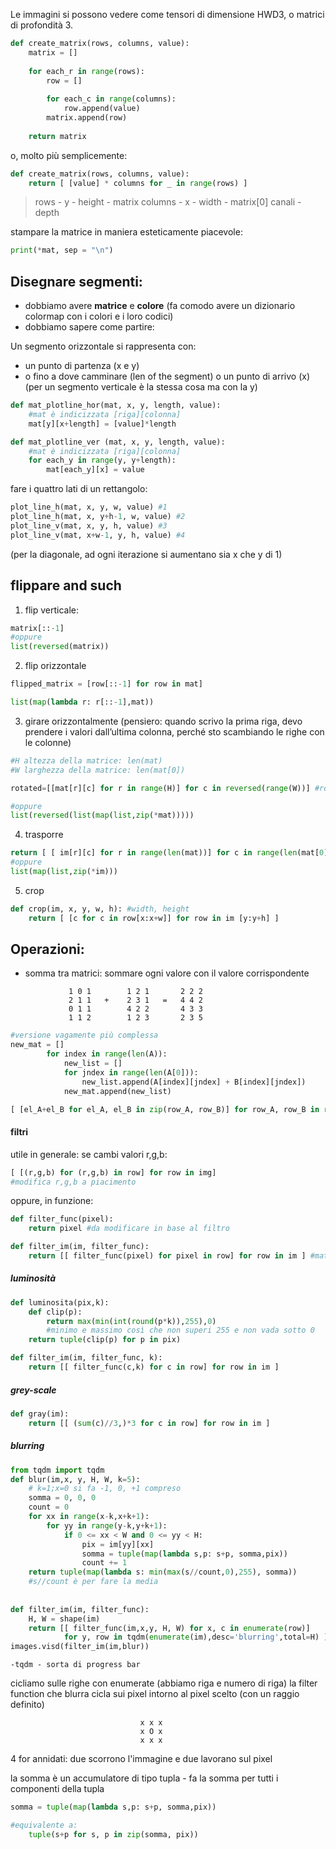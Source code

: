 Le immagini si possono vedere come tensori di dimensione HWD3, o matrici di profondità 3.

```python
def create_matrix(rows, columns, value):
	matrix = []
	
	for each_r in range(rows):
		row = []
		
		for each_c in range(columns):
			row.append(value)
		matrix.append(row)
		
	return matrix
```

o, molto più semplicemente:
```python
def create_matrix(rows, columns, value):
	return [ [value] * columns for _ in range(rows) ]
```

> rows - y - height - matrix
> columns - x - width - matrix[0]
>canali - depth

stampare la matrice in maniera esteticamente piacevole:
```python
print(*mat, sep = "\n")
```

## Disegnare segmenti:

- dobbiamo avere **matrice** e **colore** (fa comodo avere un dizionario colormap con i colori e i loro codici)
- dobbiamo sapere come partire:

Un segmento orizzontale si rappresenta con:
- un punto di partenza (x e y)
- o fino a dove camminare (len of the segment) o un punto di arrivo (x)
(per un segmento verticale è la stessa cosa ma con la y)

```python
def mat_plotline_hor(mat, x, y, length, value):
	#mat è indicizzata [riga][colonna]
	mat[y][x+length] = [value]*length

```

```python
def mat_plotline_ver (mat, x, y, length, value):
	#mat è indicizzata [riga][colonna]
	for each_y in range(y, y+length):
		mat[each_y][x] = value
```

fare i quattro lati di un rettangolo:
```python
plot_line_h(mat, x, y, w, value) #1 
plot_line_h(mat, x, y+h-1, w, value) #2 
plot_line_v(mat, x, y, h, value) #3 
plot_line_v(mat, x+w-1, y, h, value) #4
```
(per la diagonale, ad ogni iterazione si aumentano sia x che y di 1)

## flippare and such

1) flip verticale:
```python
matrix[::-1]
#oppure
list(reversed(matrix))
```

2) flip orizzontale
```python
flipped_matrix = [row[::-1] for row in mat]

list(map(lambda r: r[::-1],mat))
```

3) girare orizzontalmente
(pensiero: quando scrivo la prima riga, devo prendere i valori dall’ultima colonna, perché sto scambiando le righe con le colonne)

```python
#H altezza della matrice: len(mat) 
#W larghezza della matrice: len(mat[0]) 

rotated=[[mat[r][c] for r in range(H)] for c in reversed(range(W))] #rotate left

#oppure 
list(reversed(list(map(list,zip(*mat)))))
```

4) trasporre
```python
return [ [ im[r][c] for r in range(len(mat))] for c in range(len(mat[0])) ] 
#oppure
list(map(list,zip(*im)))
```
5) crop
```python
def crop(im, x, y, w, h): #width, height 
	return [ [c for c in row[x:x+w]] for row in im [y:y+h] ]
```


## Operazioni:

- somma tra matrici: 
	 sommare ogni valore con il valore corrispondente
```
		     1 0 1        1 2 1       2 2 2
		     2 1 1   +    2 3 1   =   4 4 2
		     0 1 1        4 2 2       4 3 3
		     1 1 2        1 2 3       2 3 5
```

```python
#versione vagamente più complessa
new_mat = []
        for index in range(len(A)):
            new_list = []
            for jndex in range(len(A[0])):
                new_list.append(A[index][jndex] + B[index][jndex])
            new_mat.append(new_list)
```

```python
[ [el_A+el_B for el_A, el_B in zip(row_A, row_B)] for row_A, row_B in range(len(A))]
```

#### filtri

utile in generale: se cambi valori r,g,b:
```python
[ [(r,g,b) for (r,g,b) in row] for row in img]
#modifica r,g,b a piacimento
```

oppure, in funzione:
```python
def filter_func(pixel):
	return pixel #da modificare in base al filtro

def filter_im(im, filter_func):
    return [[ filter_func(pixel) for pixel in row] for row in im ] #matrice filtrata
```

##### luminosità
```python
def luminosita(pix,k):
    def clip(p):
        return max(min(int(round(p*k)),255),0) 
        #minimo e massimo così che non superi 255 e non vada sotto 0
    return tuple(clip(p) for p in pix)

def filter_im(im, filter_func, k):
    return [[ filter_func(c,k) for c in row] for row in im ]
```
##### grey-scale
```python
def gray(im):
    return [[ (sum(c)//3,)*3 for c in row] for row in im ]
```
##### blurring
```python
from tqdm import tqdm
def blur(im,x, y, H, W, k=5):
    # k=1;x=0 si fa -1, 0, +1 compreso
    somma = 0, 0, 0
    count = 0
    for xx in range(x-k,x+k+1):
        for yy in range(y-k,y+k+1):
            if 0 <= xx < W and 0 <= yy < H:
                pix = im[yy][xx]
                somma = tuple(map(lambda s,p: s+p, somma,pix))
                count += 1 
    return tuple(map(lambda s: min(max(s//count,0),255), somma))
    #s//count è per fare la media
    
    
def filter_im(im, filter_func):
    H, W = shape(im)
    return [[ filter_func(im,x,y, H, W) for x, c in enumerate(row)] 
            for y, row in tqdm(enumerate(im),desc='blurring',total=H) ]
images.visd(filter_im(im,blur))
```
	-tqdm - sorta di progress bar
cicliamo sulle righe con enumerate (abbiamo riga e numero di riga)
la filter function che blurra cicla sui pixel intorno al pixel scelto (con un raggio definito)

								 x x x
								 x O x
								 x x x

4 for annidati: due scorrono l'immagine e due lavorano sul pixel

la somma è un accumulatore di tipo tupla - fa la somma per tutti i componenti della tupla
```python
somma = tuple(map(lambda s,p: s+p, somma,pix))

#equivalente a:
	tuple(s+p for s, p in zip(somma, pix))
```

